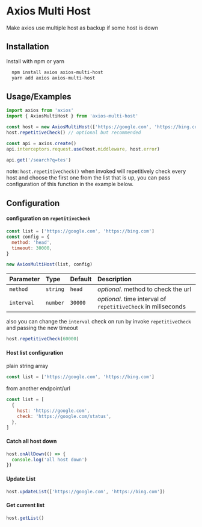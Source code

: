 # Axios Multi Host

Make axios use multiple host as backup if some host is down

## Installation

Install with npm or yarn

```bash
  npm install axios axios-multi-host
  yarn add axios axios-multi-host
```

## Usage/Examples

```javascript
import axios from 'axios'
import { AxiosMultiHost } from 'axios-multi-host'

const host = new AxiosMultiHost(['https://google.com', 'https://bing.com'])
host.repetitiveCheck() // optional but recommended

const api = axios.create()
api.interceptors.request.use(host.middleware, host.error)

api.get('/search?q=tes')
```

note: `host.repetitiveCheck()` when invoked will repetitively check every host
and choose the first one from the list that is up, you can pass configuration
of this function in the example below.

## Configuration

#### configuration on `repetitiveCheck`

```javascript
const list = ['https://google.com', 'https://bing.com']
const config = {
  method: 'head',
  timeout: 30000,
}

new AxiosMultiHost(list, config)
```

| Parameter  | Type     | Default | Description                                                   |
| :--------- | :------- | :------ | :------------------------------------------------------------ |
| `method`   | `string` | `head`  | _optional_. method to check the url                           |
| `interval` | `number` | `30000` | _optional_. time interval of `repetitiveCheck` in miliseconds |

also you can change the `interval` check on run by invoke `repetitiveCheck` and passing the new timeout

```javascript
host.repetitiveCheck(60000)
```

#### Host list configuration

plain string array

```javascript
const list = ['https://google.com', 'https://bing.com']
```

from another endpoint/url

```javascript
const list = [
  {
    host: 'https://google.com',
    check: 'https://google.com/status',
  },
]
```

#### Catch all host down

```javascript
host.onAllDown(() => {
  console.log('all host down')
})
```

#### Update List

```javascript
host.updateList(['https://google.com', 'https://bing.com'])
```

#### Get current list

```javascript
host.getList()
```
